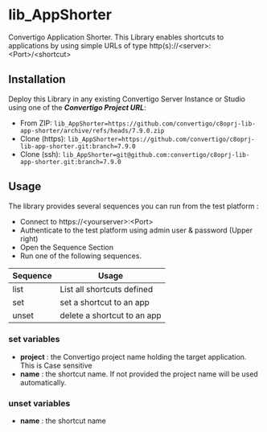 # lib_AppShorter
Convertigo Application Shorter.
This Library enables shortcuts to applications by using simple URLs of type http(s)://&lt;server&gt;:&lt;Port&gt;/&lt;shortcut&gt;

## Installation
Deploy this Library in any existing Convertigo Server Instance or Studio using one of the ***Convertigo Project URL***:
* From ZIP: `lib_AppShorter=https://github.com/convertigo/c8oprj-lib-app-shorter/archive/refs/heads/7.9.0.zip`
* Clone (https): `lib_AppShorter=https://github.com/convertigo/c8oprj-lib-app-shorter.git:branch=7.9.0` 
* Clone (ssh): `lib_AppShorter=git@github.com:convertigo/c8oprj-lib-app-shorter.git:branch=7.9.0`

## Usage
The library provides several sequences you can run from the test platform :

* Connect to https://&lt;yourserver&gt;:&lt;Port&gt;
* Authenticate to the test platform using admin user & password (Upper right)
* Open the Sequence Section
* Run one of the following sequences.

| Sequence | Usage |
|----------|-------|
| list  | List all shortcuts defined |
| set   | set a shortcut to an app |
| unset | delete a shortcut to an app |

  
### __set__ variables
* __project__ : the Convertigo project name holding the target application. This is Case sensitive
* __name__    : the shortcut name. If not provided the project name will be used automatically.
  
### __unset__ variables
* __name__    : the shortcut name
  
  
